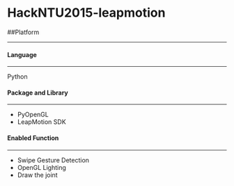 # HackNTU2015-leapmotion

##Platform

***

#### Language 

***

Python

#### Package and Library

***

* PyOpenGL
* LeapMotion SDK 

#### Enabled Function

***

* Swipe Gesture Detection
* OpenGL Lighting
* Draw the joint
